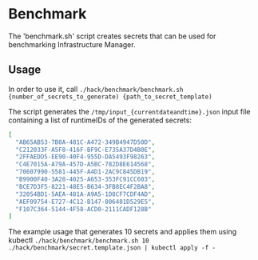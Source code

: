# Benchmark
The 'benchmark.sh' script creates secrets that can be used for benchmarking Infrastructure Manager.

## Usage

In order to use it, call `./hack/benchmark/benchmark.sh {number_of_secrets_to_generate) {path_to_secret_template)`

The script generates the `/tmp/input_{currentdateandtime}.json` input file containing a list of runtimeIDs of the generated secrets:
``` json
[
  "AB65AB53-7B0A-481C-A472-349B4947D50D",
  "C212033F-A5F8-416F-BF9C-E735A37D4B0E",
  "2FFAEDD5-EE90-40F4-955D-DA5493F98263",
  "C4E7015A-A79A-457D-A5BC-782D8E614568",
  "70607990-5581-445F-A4D1-2AC9C845DB19",
  "B9900F40-3A28-4025-A653-353FC91CC603",
  "BCE7D3F5-8221-48E5-B634-3FB8EC4F2BA8",
  "32054BD1-5AEA-481A-A9A5-1D8CF7CDF4AD",
  "AEF09754-E727-4C12-B147-806481D529E5",
  "F107C364-5144-4F58-ACD0-2111CADF128B"
]
```

The example usage that generates 10 secrets and applies them using kubectl `./hack/benchmark/benchmark.sh 10 ./hack/benchmark/secret.template.json | kubectl apply -f -`
